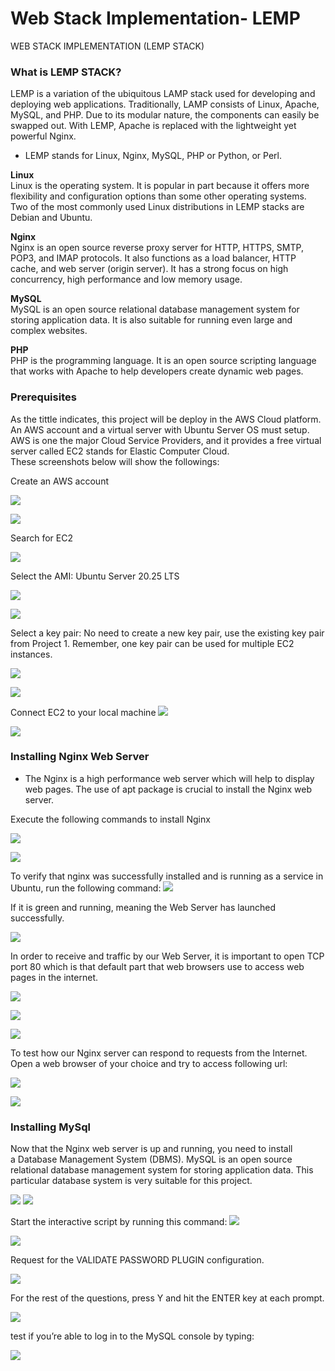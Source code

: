 # Web Stack Implementation- LEMP
WEB STACK IMPLEMENTATION (LEMP STACK)

### What is LEMP STACK?
LEMP is a variation of the ubiquitous LAMP stack used for developing and deploying web applications. Traditionally, LAMP consists of Linux, Apache, MySQL, and PHP. Due to its modular nature, the components can easily be swapped out. With LEMP, Apache is replaced with the lightweight yet powerful Nginx.

* LEMP  stands for Linux, Nginx, MySQL, PHP or Python, or Perl.

**Linux**  
Linux is the operating system. It is popular in part because it offers more flexibility and configuration options than some other operating systems. Two of the most commonly used Linux distributions in LEMP stacks are Debian and Ubuntu.

**Nginx**  
Nginx is an open source reverse proxy server for HTTP, HTTPS, SMTP, POP3, and IMAP protocols. It also functions as a load balancer, HTTP cache, and web server (origin server). It has a strong focus on high concurrency, high performance and low memory usage. 

**MySQL**  
MySQL is an open source relational database management system for storing application data. It is also suitable for running even large and complex websites.

**PHP**  
PHP is the programming language.  It is an open source scripting language that works with Apache to help developers create dynamic web pages.

### Prerequisites

As the tittle indicates, this project will be deploy in the AWS Cloud platform.  An AWS account and a virtual server with Ubuntu Server OS must setup.
AWS is one the major Cloud Service Providers, and it provides a free virtual server called EC2 stands for Elastic Computer Cloud.  
These screenshots below will show the followings:

Create an AWS account

![](pics/aws.png)

![](pics/aws-console.png)

Search for EC2

![](pics/ec2.png)


Select the AMI: Ubuntu Server 20.25 LTS

![](pics/ec2-ami.png)

![](pics/ec2-type.png)

Select a key pair: No need to create a new key pair, use the existing key pair from Project 1. Remember, one key pair can be used for multiple EC2 instances.

![](pics/ec2-keypair-sel.png)

![](pics/ec2-summary.png)


Connect EC2 to your local machine
![](pics/GitBash.png)

![](pics/ec2-to-local-m.png)


### Installing Nginx Web Server

* The Nginx is a high performance web server which will help to display web pages. The use of apt package is crucial to install the Nginx web server. 

Execute the following commands to install Nginx

![](pics/nginx-install.png)

![](pics/nginx-install1.png)

To verify that nginx was successfully installed and is running as a service in Ubuntu, run the following command:
![](pics/nginx-succ-install.png)

If it is green and running, meaning the Web Server has launched successfully.

![](pics/nginx-green.png)

In order to receive and traffic by our Web Server, it is important to open TCP port 80 which is that default part that web browsers use to access web pages in the internet. 

![](pics/inbound-rule1.png)

![](pics/inbound-rule2.png)

![](pics/inbound-rule3.png)

To test how our Nginx server can respond to requests from the Internet. Open a web browser of your choice and try to access following url: 

![](pics/welcome0-nginx.png)

![](pics/welcome-nginx.png)

### Installing MySql

Now that the Nginx web server is up and running, you need to install a Database Management System (DBMS). MySQL is an open source relational database management system for storing application data. This particular database system is very suitable for this project.  

![](pics/mysql.png)
![](pics/mysql1.png)

Start the interactive script by running this command:
![](pics/mysql2.png)

![](pics/mysql3.png)


Request for the VALIDATE PASSWORD PLUGIN configuration.

![](pics/mysql4.png)

For the rest of the questions, press Y and hit the ENTER key at each prompt.

![](pics/mysql5.png)


test if you’re able to log in to the MySQL console by typing:

![](pics/mysql6.png)